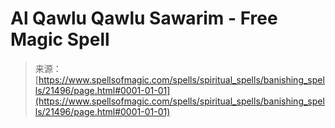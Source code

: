 <!--yml

category: 未分类

date: 2024-06-12 19:05:02

-->

# Al Qawlu Qawlu Sawarim - Free Magic Spell

> 来源：[https://www.spellsofmagic.com/spells/spiritual_spells/banishing_spells/21496/page.html#0001-01-01](https://www.spellsofmagic.com/spells/spiritual_spells/banishing_spells/21496/page.html#0001-01-01)
